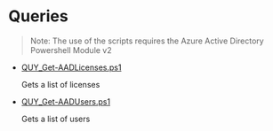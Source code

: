 # Queries

> Note: The use of the scripts requires the Azure Active Directory Powershell Module v2

+ [QUY_Get-AADLicenses.ps1](./QUY_Get-AADLicenses.ps1)

  Gets a list of licenses

+ [QUY_Get-AADUsers.ps1](./QUY_Get-AADUsers.ps1)

  Gets a list of users